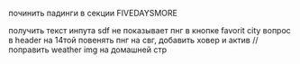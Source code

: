 починить падинги в секции FIVEDAYSMORE

получить текст инпута sdf не показывает пнг в кнопке favorit city вопрос в
header на 14той повенять пнг на свг, добавить ховер и актив // поправить weather
img на домашней стр

<!-- домашняя стр -->
